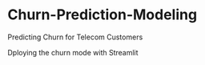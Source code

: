 # Churn-Prediction-Modeling
Predicting Churn for Telecom Customers

Dploying the churn mode with Streamlit
